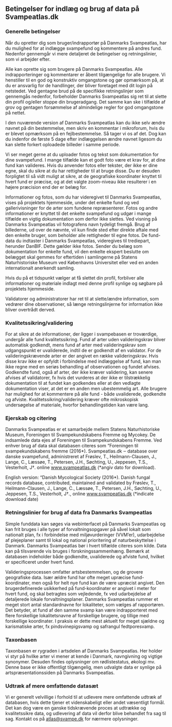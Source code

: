 ## Betingelser for indlæg og brug af data på Svampeatlas.dk

### Generelle betingelser

Når du opretter dig som bruger/indrapportør på Danmarks Svampeatlas, har du mulighed for at indlægge svampefund og kommentere på andres fund. Nedenfor gennemgår vi mere detaljeret de betingelser og retningslinier, som vi arbejder efter.

Alle kan oprette sig som brugere på Danmarks Svampeatlas. Alle indrapporteringer og kommentarer er åbent tilgængelige for alle brugere. Vi henstiller til en god og konstruktiv omgangstone og gør opmærksom på, at du er ansvarlig for de handlinger, der bliver foretaget med dit login på netstedet. Ved gentagne brud på de specifikke retningslinjer som gennemgås nedenfor, forbeholder Danmarks Svampeatlas sig ret til at slette din profil og/eller stoppe din brugeradgang. Det samme kan ske i tilfælde af grov og gentagen forsømmelse af almindelige regler for god omgangstone på nettet.

I den nuværende version af Danmarks Svampeatlas kan du ikke selv ændre navnet på din bestemmelse, men skriv en kommentar i mikroforum, hvis du er blevet opmærksom på en fejlbestemmelse. Så tager vi os af det. Dog kan du indenfor de første 5 dage efter indlæggelsen ændre navnet ligesom du kan slette forkert oploadede billeder i samme periode.

Vi ser meget gerne at du uploader fotos og tekst som dokumentation for dine svampefund. I mange tilfælde kan et godt foto være et krav for, at dine fund kan valideres. Hvis du anvender fotos eller tekster, der ikke er dine egne, skal du sikre at du har rettigheder til at bruge disse. Du er desuden forpligtet til så vidt muligt at sikre, at de geografiske koordinater knyttet til hvert fund er præcise, og at det valgte zoom-niveau ikke resulterer i en højere præcision end der er belæg for.

Informationer og fotos, som du har videregivet til Danmarks Svampeatlas, vises på projektets hjemmeside, under det enkelte fund og ved gallerivisninger for de arter som fundene repræsenterer. Fotos og andre informationer er knyttet til det enkelte svampefund og udgør i mange tilfælde en vigtig dokumentation som derfor ikke slettes. Ved visning på Danmarks Svampeatlas vil fotografens navn tydeligt fremgå. Brug af billederne, ud over de nævnte, vil kun finde sted efter direkte aftale med den enkelte bruger, som beholder alle rettigheder til egne fotos. De fund-data du indtaster i Danmarks Svampeatlas, videregives til trediepart, herunder DanBIF. Dette gælder ikke fotos. Sender du belæg som dokumentation for enkelte fund, vil den enkelte ekspert beslutte om belægget skal gemmes for eftertiden i samlingerne på Statens Naturhistoriske Museum ved Københavns Universitet eller ved en anden internationalt anerkendt samling.

Hvis du på et tidspunkt vælger at få slettet din profil, forbliver alle informationer og materiale indlagt med denne profil synlige og søgbare på projektets hjemmeside.

Validatorer og administratorer har ret til at slette/ændre information, som vedrører dine observationer, så længe retningslinjerne for information ikke bliver overtrådt derved.

### Kvalitetssikring/validering

For at sikre at de informationer, der ligger i svampebasen er troværdige, undergår alle fund kvalitetssikring. Fund af arter uden valideringskrav bliver automatisk godkendt, mens fund af arter med valideringskrav som udgangspunkt er uvaliderede, indtil de er godkendt af en validator. For de valideringskrævende arter er der angivet en række valideringskrav. Hvis disse krav ikke er opfyldt i forbindelse med indlæggelse af fund, kan man ikke regne med en seriøs behandling af observationen og fundet afvises. Godkendte fund, også af arter, der ikke kræver validering, kan senere afvises af validatorer, fx hvis det vurderes at der ikke er tilstrækkelig dokumentation til at fundet kan godkendes eller at den vedlagte dokumentation viser, at det er en anden men ubestemmelig art. Alle brugere har mulighed for at kommentere på alle fund - både uvaliderede, godkendte og afviste.
Kvalitetssikring/validering kræver ofte mikroskopisk undersøgelse af materiale, hvorfor behandlingstiden kan være lang.

### Ejerskab og citering

Danmarks Svampeatlas er et samarbejde mellem Statens Naturhistoriske Museum, Foreningen til Svampekundskabens Fremme og Mycokey. De indsamlede data ejes af Foreningen til Svampekundskabens Fremme. Ved enhver brug af data skal databasen citeres som “Foreningen til svampekundskabens fremme (2016*). Svampeatlas.dk ‒ database over danske svampefund, administreret af Frøslev, T., Heilmann-Clausen, J., Lange, C., Læssøe, T., Petersen, J.H., Søchting, U., Jeppesen, T.S., Vesterholt, J†. online www.svampeatlas.dk (*angiv dato for download).

English version: “Danish Mycological Society (2016*). Danish fungal records database, contributed, maintained and validated by Frøslev, T., Heilmann-Clausen, J., Lange, C., Læssøe, T., Petersen, J.H., Søchting, U., Jeppesen, T.S., Vesterholt, J†., online www.svampeatlas.dk  (*indicate download date)

### Retningslinier for brug af data fra Danmarks Svampeatlas

Simple funddata kan søges via webinterfacet på Danmarks Svampeatlas og kan frit bruges i alle typer af forvaltningsopgaver på såvel lokalt som nationalt plan, fx i forbindelse med miljøvurderinger (VVM’er), udarbejdelse af plejeplaner samt til lokal og national prioritering af naturbeskyttelse i Danmark. Danmarks Svampeatlas bør i hvert tilfælde citeres som kilde. Data kan på tilsvarende vis bruges i forskningssammenhæng. Bemærk at databasen indeholder både godkendte, uvaliderede og afviste fund, hvilket er specificeret under hvert fund.

Valideringsprocessen omfatter artsbestemmelsen, og de grovere geografiske data. Især ældre fund har ofte meget upræcise fund-koordinater, men også for helt nye fund kan de være upræcist angivet. Den brugerdefinerede usikkerhed på fund-koordinater er angivet i meter for hvert fund, og skal betragtes som vejledende, fx ved udarbejdelse af detaljerede lokale forvaltningsplaner. Danmarks Svampeatlas rummer et meget stort antal standardnavne for lokaliteter, som vælges af rapportøren. Det betyder, at fund af den samme svamp kan være indrapporteret med flere forskellige lokalitetsnavne af forskellige brugere, og tillige med forskellige koordinater. I praksis er dette mest aktuelt for meget sjældne og karismatiske arter, fx pindsvinepigsvamp og safrangul fedtporesvamp.

### Taxonbasen

Taxonbasen er rygraden i artsdelen af Danmarks Svampeatlas. Her holder vi styr på hvilke arter vi mener at kende i Danmark, navngivning og vigtige synonymer. Desuden findes oplysninger om rødlistestatus, økologi mv. Denne base er ikke offentligt tilgængelig, men udvalgte data er synlige på artspræsentationssiden på Danmarks Svampeatlas.

### Udtræk af mere omfattende datasæt

Vi er generelt velvillige i forhold til at udlevere mere omfattende udtræk af databasen, hvis dette tjener et videnskabeligt eller andet væsentligt formål. Det kan dog være en ganske tidskrævende proces at udtrække og kvalitetssikre data, og udlevering af data vil derfor blive behandlet fra sag til sag. Kontakt os på atlas@svampe.dk for nærmere oplysninger.

